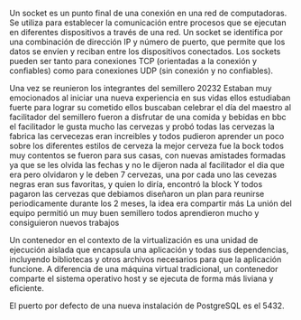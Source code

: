Un socket es un punto final de una conexión en una red de computadoras. Se utiliza para establecer la comunicación entre procesos que se ejecutan en diferentes dispositivos a través de una red. Un socket se identifica por una combinación de dirección IP y número de puerto, que permite que los datos se envíen y reciban entre los dispositivos conectados. Los sockets pueden ser tanto para conexiones TCP (orientadas a la conexión y confiables) como para conexiones UDP (sin conexión y no confiables).


Una vez se reunieron los integrantes del semillero 20232
Estaban muy emocionados al iniciar una nueva experiencia en sus vidas
ellos estudiaban fuerte para lograr su cometido
ellos buscaban celebrar el día del maestro al facilitador del semillero
fueron a disfrutar de una comida y bebidas en bbc
el facilitador le gusta mucho las cervezas y probó todas las cervezas la fabrica
las cervecezas eran increibles y todos pudieron aprender un poco sobre los diferentes estilos de cerveza
la mejor cerveza fue la bock
todos muy contentos se fueron para sus casas, con nuevas amistades formadas
ya que se les olvida las fechas y no le dijeron nada al facilitador el dia que era 
pero olvidaron y le deben 7 cervezas, una por cada uno
las cevezas negras eran sus favoritas, y quien lo diría, encontró la block
Y todos pagaron las cervezas que debiamos
diseñaron un plan para reunirse periodicamente durante los 2 meses, la idea era compartir más
La unión del equipo permitió un muy buen semillero
todos aprendieron mucho y consiguieron nuevos trabajos

Un contenedor en el contexto de la virtualización es una unidad de ejecución aislada que encapsula una aplicación y todas sus dependencias, incluyendo bibliotecas y otros archivos necesarios para que la aplicación funcione. A diferencia de una máquina virtual tradicional, un contenedor comparte el sistema operativo host y se ejecuta de forma más liviana y eficiente.

El puerto por defecto de una nueva instalación de PostgreSQL es el 5432.


